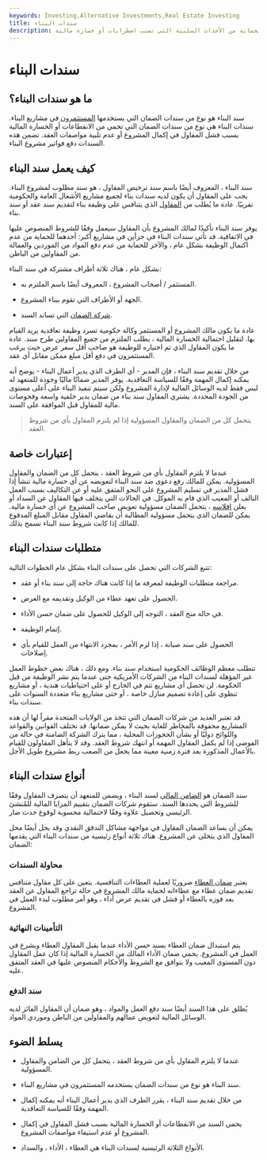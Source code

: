 ```yaml
---
keywords: Investing,Alternative Investments,Real Estate Investing
title: سندات البناء
description: سند البناء هو نوع من سندات الضمان المستخدمة في مشاريع البناء للحماية من الأحداث السلبية التي تسبب اضطرابات أو خسارة مالية.
---
```


# سندات البناء
## ما هو سندات البناء؟

سند البناء هو نوع من سندات الضمان التي يستخدمها [المستثمرون](/investor) في مشاريع البناء. سندات البناء هي نوع من سندات الضمان التي تحمي من الانقطاعات أو الخسارة المالية بسبب فشل المقاول في إكمال المشروع أو عدم تلبية مواصفات العقد. تضمن هذه السندات دفع فواتير مشروع البناء.

## كيف يعمل سند البناء

سند البناء ، المعروف أيضًا باسم سند ترخيص المقاول ، هو سند مطلوب لمشروع البناء. يجب على المقاول أن يكون لديه سندات بناء لجميع مشاريع الأشغال العامة والحكومية تقريبًا. عادة ما يُطلب من [المقاول](/independent-contractor) الذي يتنافس على وظيفة بناء لتقديم سند عقد أو سند بناء.

يوفر سند البناء تأكيدًا لمالك المشروع بأن المقاول سيعمل وفقًا للشروط المنصوص عليها في الاتفاقية. قد تأتي سندات البناء في جزأين في مشاريع أكبر: أحدهما للحماية من عدم اكتمال الوظيفة بشكل عام ، والآخر للحماية من عدم دفع المواد من الموردين والعمالة من المقاولين من الباطن.

بشكل عام ، هناك ثلاثة أطراف مشتركة في سند البناء:

- المستثمر / أصحاب المشروع ، المعروف أيضًا باسم الملتزم به.

- الجهة أو الأطراف التي تقوم ببناء المشروع.

- [شركة الضمان](/surety) التي تساند السند.

عادة ما يكون مالك المشروع أو المستثمر وكالة حكومية تسرد وظيفة تعاقدية يريد القيام بها. لتقليل احتمالية الخسارة المالية ، يطلب الملتزم من جميع المقاولين طرح سند. عادة ما يكون المقاول الذي تم اختياره للوظيفة هو صاحب أقل سعر عرض حيث يرغب المستثمرون في دفع أقل مبلغ ممكن مقابل أي عقد.

من خلال تقديم سند البناء ، فإن المدير - أي الطرف الذي يدير أعمال البناء - يوضح أنه يمكنه إكمال المهمة وفقًا للسياسة التعاقدية. يوفر المدير ضمانًا ماليًا وجودة للمتعهد له ليس فقط لديه الوسائل المالية لإدارة المشروع ولكن سيتم تنفيذ البناء على أعلى مستوى من الجودة المحددة. يشتري المقاول سند بناء من ضمان يدير خلفية واسعة وفحوصات مالية للمقاول قبل الموافقة على السند.

> يتحمل كل من الضمان والمقاول المسؤولية إذا لم يلتزم المقاول بأي من شروط العقد.

>

## إعتبارات خاصة

عندما لا يلتزم المقاول بأي من شروط العقد ، يتحمل كل من الضمان والمقاول المسؤولية. يمكن للمالك رفع دعوى ضد سند البناء لتعويضه عن أي خسارة مالية تنشأ إذا فشل المدير في تسليم المشروع على النحو المتفق عليه أو عن التكاليف بسبب العمل التالف أو المعيب الذي قام به الموكل. في الحالات التي يتخلف فيها المقاول عن السداد أو يعلن [إفلاسه](/bankruptcy) ، يتحمل الضمان مسؤولية تعويض صاحب المشروع عن أي خسارة مالية. يمكن للضمان الذي يتحمل مسؤولية المطالبة أن يقاضي المقاول مقابل المبلغ المدفوع للمالك إذا كانت شروط سند البناء تسمح بذلك.

## متطلبات سندات البناء

تتبع الشركات التي تحصل على سندات البناء بشكل عام الخطوات التالية:

- مراجعة متطلبات الوظيفة لمعرفة ما إذا كانت هناك حاجة إلى سند بناء أو عقد.

- الحصول على تعهد عطاء من الوكيل وتقديمه مع العرض.

- في حالة منح العقد ، التوجه إلى الوكيل للحصول على ضمان حسن الأداء.

- إتمام الوظيفة.

- الحصول على سند صيانة ، إذا لزم الأمر ، بمجرد الانتهاء من العمل للقيام بأي إصلاحات.

تتطلب معظم الوظائف الحكومية استخدام سند بناء. ومع ذلك ، هناك بعض خطوط العمل غير المؤهلة لسندات البناء من الشركات الأمريكية حتى عندما يتم نشر الوظيفة من قبل الحكومة. لن تحصل أي مشاريع تتم في الخارج أو على احتياطيات هندية ، أو مشاريع تنطوي على إعادة تصميم منازل خاصة ، أو حتى مشاريع بناء متعددة السنوات على سندات بناء.

قد تعتبر العديد من شركات الضمان التي تتخذ من الولايات المتحدة مقراً لها أن هذه المشاريع محفوفة بالمخاطر للغاية بحيث لا يمكن ضمانها. قد تختلف القوانين والقواعد واللوائح دوليًا أو بشأن الحجوزات المحلية ، مما يترك الشركة الضامنة في حالة من الفوضى إذا لم يكمل المقاول المهمة أو انتهك شروط العقد. وقد لا يتأهل المقاولون للقيام بالأعمال المذكورة بعد فترة زمنية معينة مما يجعل من الصعب ربط مشروع طويل الأجل.

## أنواع سندات البناء

سند الضمان هو [الضامن المالي](/guarantor) لسند البناء ، ويضمن للمتعهد أن يتصرف المقاول وفقًا للشروط التي يحددها السند. ستقوم شركات الضمان بتقييم المزايا المالية للمُنشئ الرئيسي وتحصيل علاوة وفقًا لاحتمالية محسوبة لوقوع حدث ضار.

يمكن أن يساعد الضمان المقاول في مواجهة مشاكل التدفق النقدي وقد يحل أيضًا محل المقاول الذي يتخلى عن المشروع. هناك ثلاثة أنواع رئيسية من سندات البناء التي يقدمها الضمان:

### محاولة السندات

يعتبر [ضمان العطاء](/bid-bond) ضروريًا لعملية العطاءات التنافسية. يتعين على كل مقاول متنافس تقديم ضمان عطاء مع عطاءاته لحماية مالك المشروع في حالة تراجع المقاول عن العقد بعد فوزه بالعطاء أو فشل في تقديم عرض أداء ، وهو أمر مطلوب لبدء العمل في المشروع.

### التأمينات النهائية

يتم استبدال ضمان العطاء بسند حسن الأداء عندما يقبل المقاول العطاء ويشرع في العمل في المشروع. يحمي ضمان الأداء المالك من الخسارة المالية إذا كان عمل المقاول دون المستوى المعيب ولا يتوافق مع الشروط والأحكام المنصوص عليها في العقد المتفق عليه.

### سند الدفع

يُطلق على هذا السند أيضًا سند دفع العمل والمواد ، وهو ضمان أن المقاول الفائز لديه الوسائل المالية لتعويض عمالهم والمقاولين من الباطن وموردي المواد.

## يسلط الضوء

- عندما لا يلتزم المقاول بأي من شروط العقد ، يتحمل كل من الضامن والمقاول المسؤولية.

- سند البناء هو نوع من سندات الضمان يستخدمه المستثمرون في مشاريع البناء.

- من خلال تقديم سند البناء ، يقرر الطرف الذي يدير أعمال البناء أنه يمكنه إكمال المهمة وفقًا للسياسة التعاقدية.

- يحمي السند من الانقطاعات أو الخسارة المالية بسبب فشل المقاول في إكمال المشروع أو عدم استيفاء مواصفات المشروع.

- الأنواع الثلاثة الرئيسية لسندات البناء هي العطاء ، الأداء ، والسداد.

